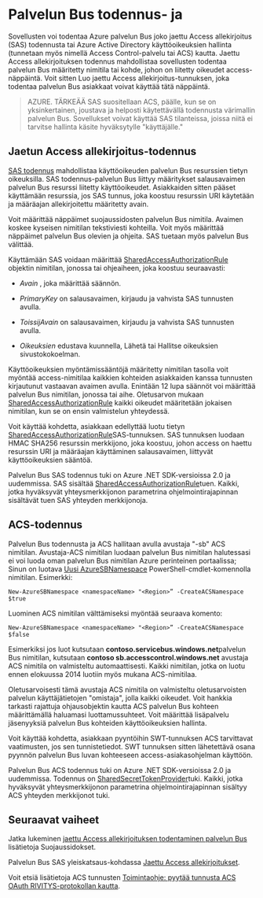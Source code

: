 <properties 
    pageTitle="Palvelun Bus todennus- ja | Microsoft Azure"
    description="Jaettu Access allekirjoituksen (SAS) todennusta yleiskatsaus."
    services="service-bus"
    documentationCenter="na"
    authors="sethmanheim"
    manager="timlt"
    editor="" />
<tags 
    ms.service="service-bus"
    ms.devlang="na"
    ms.topic="article"
    ms.tgt_pltfrm="na"
    ms.workload="na"
    ms.date="10/03/2016"
    ms.author="sethm" />

# <a name="service-bus-authentication-and-authorization"></a>Palvelun Bus todennus- ja

Sovellusten voi todentaa Azure palvelun Bus joko jaettu Access allekirjoitus (SAS) todennusta tai Azure Active Directory käyttöoikeuksien hallinta (tunnetaan myös nimellä Access Control-palvelu tai ACS) kautta. Jaettu Access allekirjoituksen todennus mahdollistaa sovellusten todentaa palvelun Bus määritetty nimitila tai kohde, johon on liitetty oikeudet access-näppäintä. Voit sitten Luo jaettu Access allekirjoitus-tunnuksen, joka todentaa palvelun Bus asiakkaat voivat käyttää tätä näppäintä.

>AZURE. TÄRKEÄÄ SAS suositellaan ACS, päälle, kun se on yksinkertainen, joustava ja helposti käytettävällä todennusta värimallin palvelun Bus. Sovellukset voivat käyttää SAS tilanteissa, joissa niitä ei tarvitse hallinta käsite hyväksytylle "käyttäjälle."

## <a name="shared-access-signature-authentication"></a>Jaetun Access allekirjoitus-todennus

[SAS todennus](service-bus-sas-overview.md) mahdollistaa käyttöoikeuden palvelun Bus resurssien tietyn oikeuksilla. SAS todennus-palvelun Bus liittyy määritykset salausavaimen palvelun Bus resurssi liitetty käyttöoikeudet. Asiakkaiden sitten pääset käyttämään resurssia, jos SAS tunnus, joka koostuu resurssin URI käytetään ja määräajan allekirjoitettu määritetty avain.

Voit määrittää näppäimet suojaussidosten palvelun Bus nimitila. Avaimen koskee kyseisen nimitilan tekstiviesti kohteilla. Voit myös määrittää näppäimet palvelun Bus olevien ja ohjeita. SAS tuetaan myös palvelun Bus välittää.

Käyttämään SAS voidaan määrittää [SharedAccessAuthorizationRule](https://msdn.microsoft.com/library/azure/microsoft.servicebus.messaging.sharedaccessauthorizationrule.aspx) objektin nimitilan, jonossa tai ohjeaiheen, joka koostuu seuraavasti:

- *Avain* , joka määrittää säännön.

- *PrimaryKey* on salausavaimen, kirjaudu ja vahvista SAS tunnusten avulla.

- *ToissijAvain* on salausavaimen, kirjaudu ja vahvista SAS tunnusten avulla.

- *Oikeuksien* edustava kuunnella, Lähetä tai Hallitse oikeuksien sivustokokoelman.

Käyttöoikeuksien myöntämissääntöjä määritetty nimitilan tasolla voit myöntää access-nimitilaa kaikkien kohteiden asiakkaiden kanssa tunnusten kirjautunut vastaavan avaimen avulla. Enintään 12 lupa säännöt voi määrittää palvelun Bus nimitilan, jonossa tai aihe. Oletusarvon mukaan [SharedAccessAuthorizationRule](https://msdn.microsoft.com/library/azure/microsoft.servicebus.messaging.sharedaccessauthorizationrule.aspx) kaikki oikeudet määritetään jokaisen nimitilan, kun se on ensin valmistelun yhteydessä.

Voit käyttää kohdetta, asiakkaan edellyttää luotu tietyn [SharedAccessAuthorizationRule](https://msdn.microsoft.com/library/azure/microsoft.servicebus.messaging.sharedaccessauthorizationrule.aspx)SAS-tunnuksen. SAS tunnuksen luodaan HMAC SHA256 resurssin merkkijono, joka koostuu, johon access on haettu resurssin URI ja määräajan käyttäminen salausavaimen, liittyvät käyttöoikeuksien sääntöä.

Palvelun Bus SAS todennus tuki on Azure .NET SDK-versioissa 2.0 ja uudemmissa. SAS sisältää [SharedAccessAuthorizationRule](https://msdn.microsoft.com/library/azure/microsoft.servicebus.messaging.sharedaccessauthorizationrule.aspx)tuen. Kaikki, jotka hyväksyvät yhteysmerkkijonon parametrina ohjelmointirajapinnan sisältävät tuen SAS yhteyden merkkijonoja.

## <a name="acs-authentication"></a>ACS-todennus

Palvelun Bus todennusta ja ACS hallitaan avulla avustaja "-sb" ACS nimitilan. Avustaja-ACS nimitilan luodaan palvelun Bus nimitilan halutessasi ei voi luoda oman palvelun Bus nimitilan Azure perinteinen portaalissa; Sinun on luotava [Uusi AzureSBNamespace](https://msdn.microsoft.com/library/azure/dn495165.aspx) PowerShell-cmdlet-komennolla nimitilan. Esimerkki:

```
New-AzureSBNamespace <namespaceName> "<Region>” -CreateACSNamespace $true
```

Luominen ACS nimitilan välttämiseksi myöntää seuraava komento:

```
New-AzureSBNamespace <namespaceName> "<Region>” -CreateACSNamespace $false
```

Esimerkiksi jos luot kutsutaan **contoso.servicebus.windows.net**palvelun Bus nimitilan, kutsutaan **contoso sb.accesscontrol.windows.net** avustaja ACS nimitila on valmisteltu automaattisesti. Kaikki nimitilan, jotka on luotu ennen elokuussa 2014 luotiin myös mukana ACS-nimitilaa.

Oletusarvoisesti tämä avustaja ACS nimitila on valmisteltu oletusarvoisten palvelun käyttäjätietojen "omistaja", jolla kaikki oikeudet. Voit hankkia tarkasti rajattuja ohjausobjektin kautta ACS palvelun Bus kohteen määrittämällä haluamasi luottamussuhteet. Voit määrittää lisäpalvelu jäsenyyksiä palvelun Bus kohteiden käyttöoikeuksien hallinta.

Voit käyttää kohdetta, asiakkaan pyyntöihin SWT-tunnuksen ACS tarvittavat vaatimusten, jos sen tunnistetiedot. SWT tunnuksen sitten lähetettävä osana pyynnön palvelun Bus luvan kohteeseen access-asiakasohjelman käyttöön.

Palvelun Bus ACS todennus tuki on Azure .NET SDK-versioissa 2.0 ja uudemmissa. Todennus on [SharedSecretTokenProvider](https://msdn.microsoft.com/library/azure/microsoft.servicebus.sharedsecrettokenprovider.aspx)tuki. Kaikki, jotka hyväksyvät yhteysmerkkijonon parametrina ohjelmointirajapinnan sisältyy ACS yhteyden merkkijonot tuki.

## <a name="next-steps"></a>Seuraavat vaiheet

Jatka lukeminen [jaettu Access allekirjoituksen todentaminen palvelun Bus](service-bus-shared-access-signature-authentication.md) lisätietoja Suojaussidokset.

Palvelun Bus SAS yleiskatsaus-kohdassa [Jaettu Access allekirjoitukset](service-bus-sas-overview.md).

Voit etsiä lisätietoja ACS tunnusten [Toimintaohje: pyytää tunnusta ACS OAuth RIVITYS-protokollan kautta](https://msdn.microsoft.com/library/hh674475.aspx).



